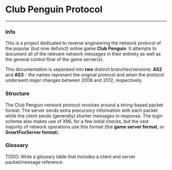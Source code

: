 # Club Penguin Protocol
---
### Info
This is a project dedicated to reverse engineering the network protocol of the popular (but now defunct) online game __Club Penguin__.
It attempts to document all of the relevant network messages in their entirety as well as the general control flow of the game server(s).

This documentation is separated into __two__ distinct branches/versions:
__AS2__ and __AS3__ - the names represent the original protocol and when the protocol underwent major changes between 2008 and 2012, respectively.

### Structure
The Club Penguin network protocol revolves around a string-based packet format. The server sends extra precursory information with each packet while the client sends (generally) shorter messages in response. The login scheme also makes use of XML for a few initial checks, but the vast majority of network operations use this format (the __game server format__, or __SmartFoxServer format__).

### Glossary
TODO: Write a glossary table that includes a client and server packet/message reference.